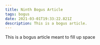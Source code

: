 ```yaml
---
title: Ninth Bogus Article
tags: bogus
date: 2021-03-01T19:33:22.821Z
description: This is a bogus article.
---
```

This is a bogus article meant to fill up space